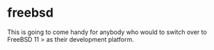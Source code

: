 # freebsd
This is going to come handy for anybody who would to switch over to FreeBSD 11 > as their development platform.
